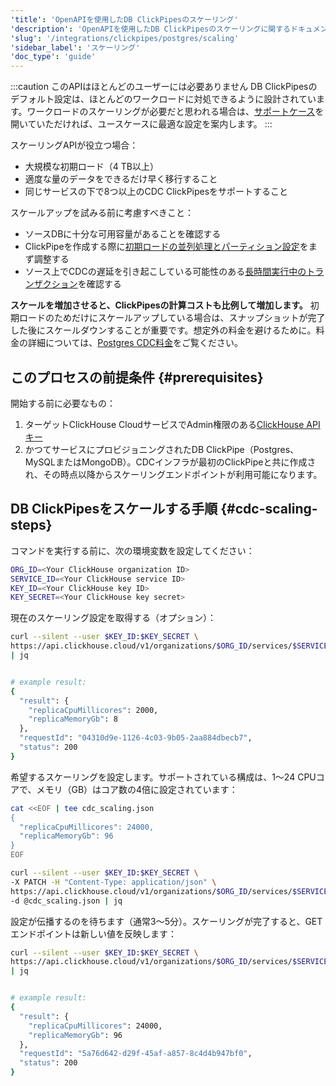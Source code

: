 ```yaml
---
'title': 'OpenAPIを使用したDB ClickPipesのスケーリング'
'description': 'OpenAPIを使用したDB ClickPipesのスケーリングに関するドキュメント'
'slug': '/integrations/clickpipes/postgres/scaling'
'sidebar_label': 'スケーリング'
'doc_type': 'guide'
---
```


:::caution このAPIはほとんどのユーザーには必要ありません
DB ClickPipesのデフォルト設定は、ほとんどのワークロードに対処できるように設計されています。ワークロードのスケーリングが必要だと思われる場合は、[サポートケース](https://clickhouse.com/support/program)を開いていただければ、ユースケースに最適な設定を案内します。
:::

スケーリングAPIが役立つ場合：
- 大規模な初期ロード（4 TB以上）
- 適度な量のデータをできるだけ早く移行すること
- 同じサービスの下で8つ以上のCDC ClickPipesをサポートすること

スケールアップを試みる前に考慮すべきこと：
- ソースDBに十分な可用容量があることを確認する
- ClickPipeを作成する際に[初期ロードの並列処理とパーティション設定](/integrations/clickpipes/postgres/parallel_initial_load)をまず調整する
- ソース上でCDCの遅延を引き起こしている可能性のある[長時間実行中のトランザクション](/integrations/clickpipes/postgres/sync_control#transactions)を確認する

**スケールを増加させると、ClickPipesの計算コストも比例して増加します。** 初期ロードのためだけにスケールアップしている場合は、スナップショットが完了した後にスケールダウンすることが重要です。想定外の料金を避けるために。料金の詳細については、[Postgres CDC料金](/cloud/reference/billing/clickpipes)をご覧ください。

## このプロセスの前提条件 {#prerequisites}

開始する前に必要なもの：
1. ターゲットClickHouse CloudサービスでAdmin権限のある[ClickHouse APIキー](/cloud/manage/openapi)
2. かつてサービスにプロビジョニングされたDB ClickPipe（Postgres、MySQLまたはMongoDB）。CDCインフラが最初のClickPipeと共に作成され、その時点以降からスケーリングエンドポイントが利用可能になります。

## DB ClickPipesをスケールする手順 {#cdc-scaling-steps}

コマンドを実行する前に、次の環境変数を設定してください：

```bash
ORG_ID=<Your ClickHouse organization ID>
SERVICE_ID=<Your ClickHouse service ID>
KEY_ID=<Your ClickHouse key ID>
KEY_SECRET=<Your ClickHouse key secret>
```

現在のスケーリング設定を取得する（オプション）：

```bash
curl --silent --user $KEY_ID:$KEY_SECRET \
https://api.clickhouse.cloud/v1/organizations/$ORG_ID/services/$SERVICE_ID/clickpipesCdcScaling \
| jq


# example result:
{
  "result": {
    "replicaCpuMillicores": 2000,
    "replicaMemoryGb": 8
  },
  "requestId": "04310d9e-1126-4c03-9b05-2aa884dbecb7",
  "status": 200
}
```

希望するスケーリングを設定します。サポートされている構成は、1〜24 CPUコアで、メモリ（GB）はコア数の4倍に設定されています：

```bash
cat <<EOF | tee cdc_scaling.json
{
  "replicaCpuMillicores": 24000,
  "replicaMemoryGb": 96
}
EOF

curl --silent --user $KEY_ID:$KEY_SECRET \
-X PATCH -H "Content-Type: application/json" \
https://api.clickhouse.cloud/v1/organizations/$ORG_ID/services/$SERVICE_ID/clickpipesCdcScaling \
-d @cdc_scaling.json | jq
```

設定が伝播するのを待ちます（通常3〜5分）。スケーリングが完了すると、GETエンドポイントは新しい値を反映します：

```bash
curl --silent --user $KEY_ID:$KEY_SECRET \
https://api.clickhouse.cloud/v1/organizations/$ORG_ID/services/$SERVICE_ID/clickpipesCdcScaling \
| jq


# example result:
{
  "result": {
    "replicaCpuMillicores": 24000,
    "replicaMemoryGb": 96
  },
  "requestId": "5a76d642-d29f-45af-a857-8c4d4b947bf0",
  "status": 200
}
```
